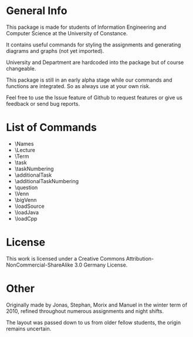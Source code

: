 # General Info

This package is made for students of Information Engineering and Computer 
Science at the University of Constance.

It contains useful commands for styling the assignments and generating 
diagrams and graphs (not yet imported).

University and Department are hardcoded into the package but of course 
changeable.

This package is still in an early alpha stage while our commands and functions 
are integrated. So as always use at your own risk.

Feel free to use the Issue feature of Github to request features or give us 
feedback or send bug reports.

# List of Commands

* \Names
* \Lecture
* \Term
* \task
* \taskNumbering
* \additionalTask
* \additionalTaskNumbering
* \question
* \Venn
* \bigVenn
* \loadSource
* \loadJava
* \loadCpp

# License

This work is licensed under a Creative Commons 
Attribution-NonCommercial-ShareAlike 3.0 Germany License.

# Other

Originally made by Jonas, Stephan, Morix and Manuel in the winter term of 
2010, refined throughout numerous assignments and night shifts.

The layout was passed down to us from older fellow students, the origin 
remains uncertain.
